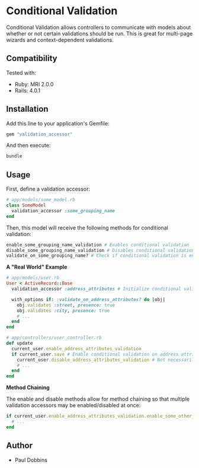 # Conditional Validation

Conditional Validation allows controllers to communicate with models about
whether or not certain validations should be run. This is great for multi-page
wizards and context-dependent validations.

## Compatibility

Tested with:

* Ruby: MRI 2.0.0
* Rails: 4.0.1

## Installation

Add this line to your application's Gemfile:

```ruby
gem "validation_accessor"
```

And then execute:

```ruby
bundle
```

## Usage

First, define a validation accessor:

```ruby
# app/models/some_model.rb
class SomeModel
  validation_accessor :some_grouping_name
end
```

Then, this model will receive the following methods for conditional validation:

```ruby
enable_some_grouping_name_validation # Enables conditional validation
disable_some_grouping_name_validation # Disables conditional validation
validate_on_some_grouping_name? # Check if conditional validation is enabled
```

<b>A "Real World" Example</b>

```ruby
# app/models/user.rb
User < ActiveRecord::Base
  validation_accessor :address_attributes # Initialize conditional validation on address attributes

  with_options if: :validate_on_address_attributes? do |obj|
    obj.validates :street, presence: true
    obj.validates :city, presence: true
    # ...
  end
end

# app/controllers/user_controller.rb
def update
  current_user.enable_address_attributes_validation
  if current_user.save # Enable conditional validation on address attributes
    current_user.disable_address_attributes_validation # Not necessarily needed, but disable conditional validation on address attributes
    # ...
  end
end
```

<b>Method Chaining</b>

The enable and disable methods allow for method chaining so that multiple
validation accessors may be enabled/disabled at once:

```ruby
if current_user.enable_address_attributes_validation.enable_some_other_validation.save
  # ...
end
```

## Author

- Paul Dobbins
